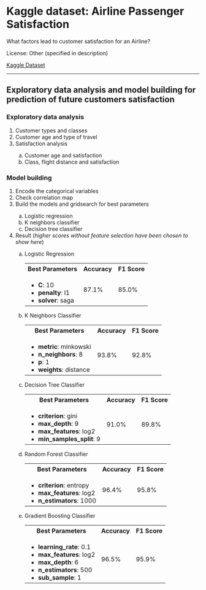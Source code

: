 # **Kaggle dataset: Airline Passenger Satisfaction**

What factors lead to customer satisfaction for an Airline?

License: Other (specified in description)

[Kaggle Dataset](https://www.kaggle.com/datasets/teejmahal20/airline-passenger-satisfaction)

---

## **Exploratory data analysis and model building for prediction of future customers satisfaction**

### **Exploratory data analysis**

<ol type="1">
  <li>Customer types and classes</li>
  <li>Customer age and type of travel</li>
  <li>Satisfaction analysis</li>
  <ol type="a">
      <li>Customer age and satisfaction</li>
      <li>Class, flight distance and satisfaction</li>
  </ol>
</ol>

### **Model building**

<ol type="1">
  <li>Encode the categorical variables</li>
  <li>Check correlation map</li>
  <li>Build the models and gridsearch for best parameters</li>
  <ol type="a">
      <li>Logistic regression</li>
      <li>K neighbors classifier</li>
      <li>Decision tree classifier</li>
  </ol>
  <li>Result (<em>higher scores without feature selection have been chosen to show here</em>)</li>
  <ol type="a">
    <li>Logistic Regression</li>
    <table>
      <tr>
        <th>Best Parameters</th>
        <th>Accuracy</th>
        <th>F1 Score</th>
      </tr>
      <tr>
        <td>
          <ul>
            <li><strong>C</strong>: 10</li>
            <li><strong>penalty</strong>: l1</li>
            <li><strong>solver</strong>: saga</li>
          </ul>
        </td>
        <td>87.1%</td>
        <td>85.0%</td>
      </tr>
    </table>
    <li>K Neighbors Classifier</li>
    <table>
      <tr>
        <th>Best Parameters</th>
        <th>Accuracy</th>
        <th>F1 Score</th>
      </tr>
      <tr>
        <td>
          <ul>
            <li><strong>metric</strong>: minkowski</li>
            <li><strong>n_neighbors</strong>: 8</li>
            <li><strong>p</strong>: 1</li>
            <li><strong>weights</strong>: distance</li>
          </ul>
        </td>
        <td>93.8%</td>
        <td>92.8%</td>
      </tr>
    </table>
    <li>Decision Tree Classifier</li>
    <table>
      <tr>
        <th>Best Parameters</th>
        <th>Accuracy</th>
        <th>F1 Score</th>
      </tr>
      <tr>
        <td>
          <ul>
            <li><strong>criterion</strong>: gini</li>
            <li><strong>max_depth</strong>: 9</li>
            <li><strong>max_features</strong>: log2</li>
            <li><strong>min_samples_split</strong>: 9</li>
          </ul>
        </td>
        <td>91.0%</td>
        <td>89.8%</td>
      </tr>
    </table>
    <li>Random Forest Classifier</li>
    <table>
      <tr>
        <th>Best Parameters</th>
        <th>Accuracy</th>
        <th>F1 Score</th>
      </tr>
      <tr>
        <td>
          <ul>
            <li><strong>criterion</strong>: entropy</li>
            <li><strong>max_features</strong>: log2</li>
            <li><strong>n_estimators</strong>: 1000</li>
          </ul>
        </td>
        <td>96.4%</td>
        <td>95.8%</td>
      </tr>
    </table>
    <li>Gradient Boosting Classifier</li>
    <table>
      <tr>
        <th>Best Parameters</th>
        <th>Accuracy</th>
        <th>F1 Score</th>
      </tr>
      <tr>
        <td>
          <ul>
            <li><strong>learning_rate</strong>: 0.1</li>
            <li><strong>max_features</strong>: log2</li>
            <li><strong>max_depth</strong>: 6</li>
            <li><strong>n_estimators</strong>: 500</li>
            <li><strong>sub_sample</strong>: 1</li>
          </ul>
        </td>
        <td>96.5%</td>
        <td>95.9%</td>
      </tr>
    </table>
  </ol>
</ol>